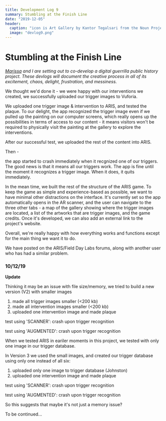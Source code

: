 ```yaml
---
title: Development Log 9
summary: Stumbling at the Finish Line
date: "2019-12-05" 
header:
  caption: "icon is Art Gallery by Kantor Tegalsari from the Noun Project"
  image: "devlog9.png"
--- 
```

# Stumbling at the Finish Line 
*[Marissa](https://marissafoley.netlify.com/) and I are setting out to co-develop a digital guerrilla public history project. These devlogs will document the creative process in all of its excitement, chaos, delight, frustration, and messiness.*

We thought we'd done it - we were happy with our interventions we created, we successfully uploaded our trigger images to Vuforia. 

We uploaded one trigger image & intervention to ARIS, and tested the plaque. To our delight, the app recognized the trigger image even if we pulled up the painting on our computer screens, which really opens up the possibilities in terms of access to our content - it means visitors won't be required to physically visit the painting at the gallery to explore the interventions. 

After our successful test, we uploaded the rest of the content into ARIS. 

Then - 

the app started to crash immediately when it recgnized one of our triggers. The good news is that it means all our triggers work. The app is fine until the moment it recognizes a trigger image. When it does, it quits immediately. 

In the mean time, we built the rest of the structure of the ARIS game. To keep the game as simple and experience-based as possible, we want to have minimal other distractions on the interface. It's currently set so the app automatically opens in the AR scanner, and the user can navigate to the three other tabs - a map of the gallery showing where the trigger images are located, a list of the artworks that are trigger images, and the game credits. Once it's developed, we can also add an external link to the project's website. 

Overall, we're really happy with how everything works and functions except for the main thing we want it to do. 

We have posted on the ARIS/Field Day Labs forums, along with another user who has had a similar problem. 

### **10/12/19** 
**Update** 

Thinking it may be an issue with file size/memory, we tried to build a new version (V2) with smaller images 

1. made all trigger images smaller (<200 kb)
2. made all intervention images smaller (<200 kb)
3. uploaded one intervention image and made plaque

test using 'SCANNER': crash upon trigger recognition

test using 'AUGMENTED': crash upon trigger recognition

When we tested ARIS in eariler moments in this project, we tested with only one image in our trigger database. 

In Version 3 we used the small images, and created our trigger database using only one instead of all six: 
1. uploaded only one image to trigger database (Johnston)
2. uploaded one intervention image and made plaque 

test using 'SCANNER': crash upon trigger recognition

test using 'AUGMENTED': crash upon trigger recognition

So this suggests that maybe it's not just a memory issue? 

To be continued... 
